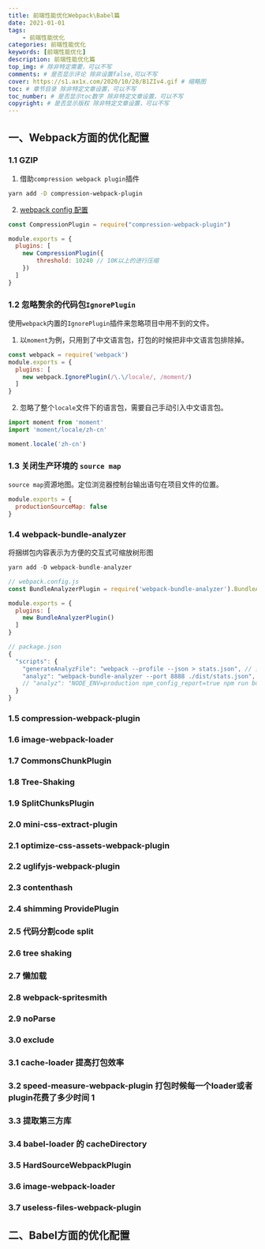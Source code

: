 ```yaml
---
title: 前端性能优化Webpack\Babel篇
date: 2021-01-01
tags: 
    - 前端性能优化
categories: 前端性能优化
keywords: [前端性能优化]
description: 前端性能优化篇
top_img: # 除非特定需要，可以不写
comments: # 是否显示评论 除非设置false,可以不写
cover: https://s1.ax1x.com/2020/10/28/B1ZIv4.gif # 缩略图
toc: # 章节目录 除非特定文章设置，可以不写
toc_number: # 是否显示toc数字 除非特定文章设置，可以不写
copyright: # 是否显示版权 除非特定文章设置，可以不写
---
```



## 一、Webpack方面的优化配置
### 1.1 GZIP
1. 借助`compression webpack plugin`插件
```bash
yarn add -D compression-webpack-plugin
```

2. [webpack config 配置](https://www.webpackjs.com/plugins/compression-webpack-plugin/)
```js
const CompressionPlugin = require("compression-webpack-plugin")

module.exports = {
  plugins: [
    new CompressionPlugin({
        threshold: 10240 // 10K以上的进行压缩
    })
  ]
}
```

### 1.2 忽略赘余的代码包`IgnorePlugin`
使用`webpack`内置的`IgnorePlugin`插件来忽略项目中用不到的文件。

1. 以`moment`为例，只用到了中文语言包，打包的时候把非中文语言包排除掉。
```js
const webpack = require('webpack')
module.exports = {
  plugins: [
    new webpack.IgnorePlugin(/\.\/locale/, /moment/)
  ]
}
```

2. 忽略了整个`locale`文件下的语言包，需要自己手动引入中文语言包。
```js
import moment from 'moment'
import 'moment/locale/zh-cn'

moment.locale('zh-cn')
```

### 1.3 关闭生产环境的 `source map`
`source map`资源地图。定位浏览器控制台输出语句在项目文件的位置。
```js
module.exports = {
  productionSourceMap: false
}
```


### 1.4 webpack-bundle-analyzer
将捆绑包内容表示为方便的交互式可缩放树形图
```js
yarn add -D webpack-bundle-analyzer

// webpack.config.js
const BundleAnalyzerPlugin = require('webpack-bundle-analyzer').BundleAnalyzerPlugin;

module.exports = {
  plugins: [
    new BundleAnalyzerPlugin()
  ]
}

// package.json
{
  "scripts": {
    "generateAnalyzFile": "webpack --profile --json > stats.json", // 生成分析文件
    "analyz": "webpack-bundle-analyzer --port 8888 ./dist/stats.json", // 启动展示打包
    // "analyz": "NODE_ENV=production npm_config_report=true npm run build" // 也可以打包时打印
  }
}
```


### 1.5 compression-webpack-plugin
### 1.6 image-webpack-loader
### 1.7 CommonsChunkPlugin
### 1.8 Tree-Shaking
### 1.9 SplitChunksPlugin
### 2.0 mini-css-extract-plugin
### 2.1 optimize-css-assets-webpack-plugin
### 2.2 uglifyjs-webpack-plugin
### 2.3 contenthash
### 2.4 shimming ProvidePlugin
### 2.5 代码分割code split
### 2.6 tree shaking
### 2.7 懒加载
### 2.8 webpack-spritesmith
### 2.9 noParse
### 3.0 exclude
### 3.1 cache-loader 提高打包效率
### 3.2 speed-measure-webpack-plugin 打包时候每一个loader或者plugin花费了多少时间 1
### 3.3 提取第三方库
### 3.4 babel-loader 的 cacheDirectory
### 3.5 HardSourceWebpackPlugin
### 3.6 image-webpack-loader
### 3.7 useless-files-webpack-plugin



## 二、Babel方面的优化配置




<br>
<br>
<br>

